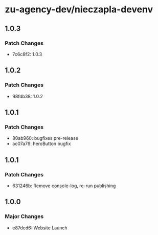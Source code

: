 # zu-agency-dev/nieczapla-devenv

## 1.0.3

### Patch Changes

- 7c6c8f2: 1.0.3

## 1.0.2

### Patch Changes

- 98fdb38: 1.0.2

## 1.0.1

### Patch Changes

- 80ab960: bugfixes pre-release
- ac07a79: heroButton bugfix

## 1.0.1

### Patch Changes

- 631246b: Remove console-log, re-run publishing

## 1.0.0

### Major Changes

- e87dcd6: Website Launch
